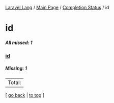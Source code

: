 [Laravel Lang](https://github.com/Laravel-Lang/lang) / [Main Page](../index.md) / [Completion Status](../status.md) / id

# id

##### All missed: 1


### [id](https://github.com/Laravel-Lang/lang/blob/master/locales/id/id.json)

##### Missing: 1

<table >
<tr><td align="left" >
Total:
</td>
</tr>

</table>


[ [go back](../status.md) | [to top](#) ]

